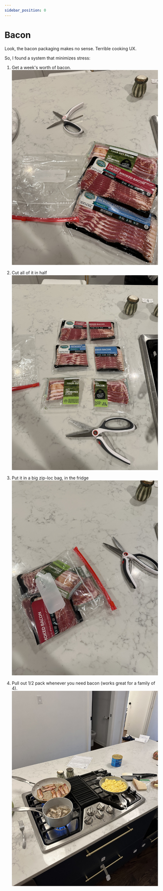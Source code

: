 ```yaml
---
sidebar_position: 0
---
```


# Bacon

Look, the bacon packaging makes no sense. Terrible cooking UX.

So, I found a system that minimizes stress:

1) Get a week's worth of bacon.
![3 packs of unopened bacon](bacon_1.jpeg)

2) Cut all of it in half
![same packs, but cut down the middle](bacon_2.jpeg)

3) Put it in a big zip-loc bag, in the fridge
![same cut packs, all crammed in a big plastic bag](bacon_3.jpeg)

4) Pull out 1/2 pack whenever you need bacon (works great for a family of 4).
![A stove, with a pan of small sizzling bacon strips](cooking.jpeg)
